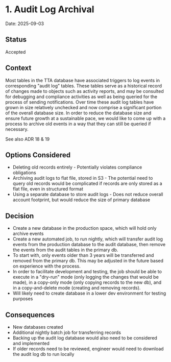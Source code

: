 # 1. Audit Log Archival

Date: 2025-09-03

## Status

Accepted

## Context

Most tables in the TTA database have associated triggers to log events in corresponding "audit log" tables.  These tables serve as a historical record of changes made to objects such as activity reports, and may be consulted for debugging and compliance activities as well as being queried for the process of sending notifications.  Over time these audit log tables have grown in size relatively unchecked and now comprise a significant portion of the overall database size.  In order to reduce the database size and ensure future growth at a sustainable pace, we would like to come up with a process to archive old events in a way that they can still be queried if necessary.

See also ADR 18 & 19

## Options Considered

* Deleting old records entirely - Potentially violates compliance obligations
* Archiving audit logs to flat file, stored in S3 - The potential need to query old records would be complicated if records are only stored as a flat file, even in structured format
* Using a separate database to store audit logs - Does not reduce overall account footprint, but would reduce the size of primary database

## Decision

* Create a new database in the production space, which will hold only archive events
* Create a new automated job, to run nightly, which will transfer audit log events from the production database to the audit database, then remove the events from the audit tables in the primary db.  
* To start with, only events older than 3 years will be transferred and removed from the primary db.  This may be adjusted in the future based on experience with the process.
* In order to facilitate development and testing, the job should be able to execute in a "dry-run" mode (only logging the changes that would be made), in a copy-only mode (only copying records to the new db), and in a copy-and-delete mode (creating and removing records).
* Will likely need to create database in a lower dev environment for testing purposes

## Consequences
* New databases created
* Additional nightly batch job for transferring records
* Backing up the audit log database would also need to be considered and implemented
* If older records need to be reviewed, engineer would need to download the audit log db to run locally


